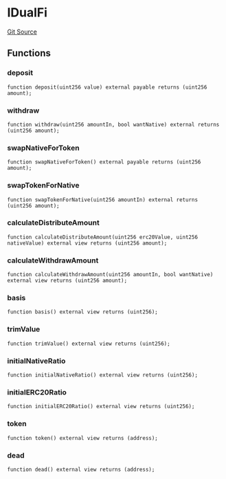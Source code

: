 # IDualFi
[Git Source](https://github.com//PermissionlessGames/degen-casino/blob/5267dc482ea6e0862309fefb038ca0fcb441799e/src/token/IDualFi.sol)


## Functions
### deposit


```solidity
function deposit(uint256 value) external payable returns (uint256 amount);
```

### withdraw


```solidity
function withdraw(uint256 amountIn, bool wantNative) external returns (uint256 amount);
```

### swapNativeForToken


```solidity
function swapNativeForToken() external payable returns (uint256 amount);
```

### swapTokenForNative


```solidity
function swapTokenForNative(uint256 amountIn) external returns (uint256 amount);
```

### calculateDistributeAmount


```solidity
function calculateDistributeAmount(uint256 erc20Value, uint256 nativeValue) external view returns (uint256 amount);
```

### calculateWithdrawAmount


```solidity
function calculateWithdrawAmount(uint256 amountIn, bool wantNative) external view returns (uint256 amount);
```

### basis


```solidity
function basis() external view returns (uint256);
```

### trimValue


```solidity
function trimValue() external view returns (uint256);
```

### initialNativeRatio


```solidity
function initialNativeRatio() external view returns (uint256);
```

### initialERC20Ratio


```solidity
function initialERC20Ratio() external view returns (uint256);
```

### token


```solidity
function token() external view returns (address);
```

### dead


```solidity
function dead() external view returns (address);
```

